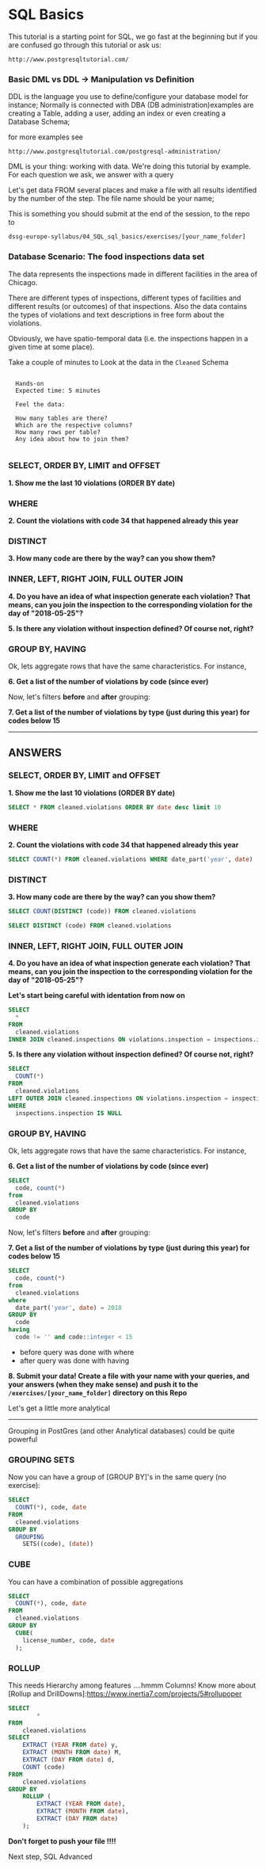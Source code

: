 # SQL Basics
This tutorial is a starting point for SQL, we go fast at the beginning but if you are confused go through this tutorial or ask us:

```
http://www.postgresqltutorial.com/

``` 



### Basic DML vs DDL -> Manipulation vs Definition

DDL is the language you use to define/configure your database model for instance; Normally is connected with DBA (DB administration)examples are creating a Table, adding a user, adding an index or even creating a Database Schema;

for more examples see 

```
http://www.postgresqltutorial.com/postgresql-administration/
``` 


DML is your thing: working with data. We're doing this tutorial by example. For each question we ask, we answer with a query


Let's get data FROM several places and make a file with all results identified by the number of the step. The file name should be your name;

This is something you should submit at the end of the session, to the repo to 

`dssg-europe-syllabus/04_SQL_sql_basics/exercises/[your_name_folder]`


### Database Scenario: The food inspections data set

The data represents the inspections made in different facilities in the area of Chicago.

There are different types of inspections, different types of facilities and different results (or outcomes) of that inspections. Also the data contains the types of violations and text descriptions in free form about the violations.

Obviously, we have spatio-temporal data (i.e. the inspections happen in a given time at some place).


Take a couple of minutes to Look at the data in the `Cleaned` Schema

```

  Hands-on
  Expected time: 5 minutes

  Feel the data:

  How many tables are there?
  Which are the respective columns?
  How many rows per table?
  Any idea about how to join them?
  
```


### SELECT, ORDER BY, LIMIT and OFFSET

**1. Show me the last 10 violations (ORDER BY date)**


### WHERE 


**2. Count the violations with code 34 that happened already this year**



### DISTINCT

**3. How many code are there by the way? can you show them?**


### INNER, LEFT, RIGHT JOIN, FULL OUTER JOIN

**4. Do you have an idea of what inspection generate each violation? That means, can you join the inspection to the corresponding violation for the day of "2018-05-25"?**


**5. Is there any violation without inspection defined? Of course not, right?**


### GROUP BY, HAVING

Ok, lets aggregate rows that have the same characteristics. For instance, 

**6. Get a list of the number of violations by code (since ever)**

Now, let's filters **before** and **after** grouping:


**7. Get a list of the number of violations by type (just during this year) for codes below 15**


----------
## ANSWERS


### SELECT, ORDER BY, LIMIT and OFFSET

**1. Show me the last 10 violations (ORDER BY date)**

```SQL
SELECT * FROM cleaned.violations ORDER BY date desc limit 10
```


### WHERE 


**2. Count the violations with code 34 that happened already this year**

```SQL
SELECT COUNT(*) FROM cleaned.violations WHERE date_part('year', date)  = 2018 AND code = '34'
```


### DISTINCT

**3. How many code are there by the way? can you show them?**

```SQL
SELECT COUNT(DISTINCT (code)) FROM cleaned.violations
```
```SQL
SELECT DISTINCT (code) FROM cleaned.violations
```

### INNER, LEFT, RIGHT JOIN, FULL OUTER JOIN

**4. Do you have an idea of what inspection generate each violation? That means, can you join the inspection to the corresponding violation for the day of "2018-05-25"?**

**Let's start being careful with identation from now on**

```SQL
SELECT 
  * 
FROM 
  cleaned.violations 
INNER JOIN cleaned.inspections ON violations.inspection = inspections.inspection
```




**5. Is there any violation without inspection defined? Of course not, right?**

```SQL
SELECT 
  COUNT(*) 
FROM 
  cleaned.violations 
LEFT OUTER JOIN cleaned.inspections ON violations.inspection = inspections.inspection 
WHERE 
  inspections.inspection IS NULL
```


### GROUP BY, HAVING

Ok, lets aggregate rows that have the same characteristics. For instance, 

**6. Get a list of the number of violations by code (since ever)**

```SQL
SELECT 
  code, count(*) 
from 
  cleaned.violations 
GROUP BY 
  code 
```

Now, let's filters **before** and **after** grouping:


**7. Get a list of the number of violations by type (just during this year) for codes below 15**

```SQL
SELECT 
  code, count(*) 
from 
  cleaned.violations 
where 
  date_part('year', date) = 2018
GROUP BY 
  code 
having 
  code != '' and code::integer < 15
```

- before query was done with where
- after query was done with having


**8. Submit your data! Create a file with your name with your queries, and your answers (when they make sense) and push it to the `/exercises/[your_name_folder]` directory on this Repo**

Let's get a little more analytical


-----

Grouping in PostGres (and other Analytical databases) could be quite powerful

### GROUPING SETS

Now you can have a group of [GROUP BY]'s in the same query (no exercise):

```SQL
SELECT 
  COUNT(*), code, date 
FROM 
  cleaned.violations  
GROUP BY 
  GROUPING 
    SETS((code), (date))
```

### CUBE

You can have a combination of possible aggregations

```SQL
SELECT 
  COUNT(*), code, date 
FROM 
  cleaned.violations 
GROUP BY 
  CUBE(
    license_number, code, date
  );
```


### ROLLUP
This needs Hierarchy among features ....hmmm Columns! Know more about [Rollup and DrillDowns]:https://www.inertia7.com/projects/5#rollupoper


```SQL
SELECT 
		* 
FROM 
	cleaned.violations 
SELECT
    EXTRACT (YEAR FROM date) y,
    EXTRACT (MONTH FROM date) M,
    EXTRACT (DAY FROM date) d,
    COUNT (code)
FROM
    cleaned.violations
GROUP BY
    ROLLUP (
        EXTRACT (YEAR FROM date),
        EXTRACT (MONTH FROM date),
        EXTRACT (DAY FROM date)
    );

```

**Don't forget to push your file !!!!**

Next step, SQL Advanced